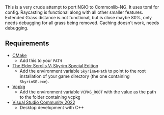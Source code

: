 This is a very crude attempt to port NGIO to Commonlib-NG. It uses toml for config. Raycasting is functional along with all other smaller features. Extended Grass distance is not functional, but is close maybe 80%, only needs debugging for all grass being removed. Caching doesn't work, needs debugging. 

## Requirements
* [CMake](https://cmake.org/)
	* Add this to your `PATH`
* [The Elder Scrolls V: Skyrim Special Edition](https://store.steampowered.com/app/489830)
	* Add the environment variable `Skyrim64Path` to point to the root installation of your game directory (the one containing `SkyrimSE.exe`).
* [Vcpkg](https://github.com/microsoft/vcpkg)
	* Add the environment variable `VCPKG_ROOT` with the value as the path to the folder containing vcpkg
* [Visual Studio Community 2022](https://visualstudio.microsoft.com/)
	* Desktop development with C++

